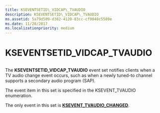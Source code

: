 ```yaml
---
title: KSEVENTSETID\_VIDCAP\_TVAUDIO
description: KSEVENTSETID\_VIDCAP\_TVAUDIO
ms.assetid: 5a79d509-d382-4120-83cc-cf9048c5589e
ms.date: 11/28/2017
ms.localizationpriority: medium
---
```


# KSEVENTSETID\_VIDCAP\_TVAUDIO


## <span id="ddk_kseventsetid_vidcap_tvaudio_ks"></span><span id="DDK_KSEVENTSETID_VIDCAP_TVAUDIO_KS"></span>


The **KSEVENTSETID\_VIDCAP\_TVAUDIO** event set notifies clients when a TV audio change event occurs, such as when a newly tuned-to channel supports a secondary audio program (SAP).

The event item in this set is specified in the KSEVENT\_TVAUDIO enumeration.

The only event in this set is [**KSEVENT\_TVAUDIO\_CHANGED**](ksevent-tvaudio-changed.md).

 

 





